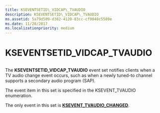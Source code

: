 ```yaml
---
title: KSEVENTSETID\_VIDCAP\_TVAUDIO
description: KSEVENTSETID\_VIDCAP\_TVAUDIO
ms.assetid: 5a79d509-d382-4120-83cc-cf9048c5589e
ms.date: 11/28/2017
ms.localizationpriority: medium
---
```


# KSEVENTSETID\_VIDCAP\_TVAUDIO


## <span id="ddk_kseventsetid_vidcap_tvaudio_ks"></span><span id="DDK_KSEVENTSETID_VIDCAP_TVAUDIO_KS"></span>


The **KSEVENTSETID\_VIDCAP\_TVAUDIO** event set notifies clients when a TV audio change event occurs, such as when a newly tuned-to channel supports a secondary audio program (SAP).

The event item in this set is specified in the KSEVENT\_TVAUDIO enumeration.

The only event in this set is [**KSEVENT\_TVAUDIO\_CHANGED**](ksevent-tvaudio-changed.md).

 

 





